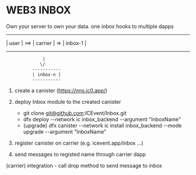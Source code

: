 WEB3 INBOX
====================
Own your server to own your data.
one inbox hooks to multiple dapps

---------     ---------     --------- 
| user  | ==> | carrier |  => | inbox-1 |      
---------     ---------     ---------
                  |
                 \/ 
              -----------
              | inbox-n |
              -----------

1. create a canister (https://nns.ic0.app/)

2. deploy Inbox module to the created canister
   - git clone git@github.com:ICEvent/Inbox.git
   - dfx deploy --network ic inbox_backend --argument "InboxName"
   - (upgrade) dfx canister --network ic install inbox_backend --mode upgrade --argument "InboxName"


3. register canister on carrier (e.g. icevent.app/inbox ...)

4. send messages to registed name through carrier dapp

(carrier) integration - call drop method to send message to inbox